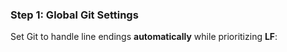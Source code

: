 
### **​Step 1: Global Git Settings​**​

Set Git to handle line endings ​**​automatically​**​ while prioritizing ​**​LF​**​: 